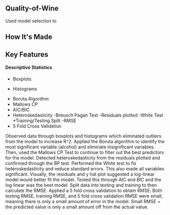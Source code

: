 ## Quality-of-Wine
Used model selection to


## How It's Made
## Key Features
#### Descriptive Statistics
* Boxplots
 - Histograms
* Boruta Algorithm
* Mallows CP
* AIC/BIC
* Heteroskedasticity
  -Breusch Pagan Test
  -Residuals plotted
  -White Test
*Training/Testing Split
  -RMSE
* 5 Fold Cross Validation

Observed data through boxplots and histograms which eliminated outliers from the model to increase R^2.
Applied the Boruta algorithm to identify the most significant variable (alcohol) and eliminate insignificant variables.
Then, used the Mallows CP Test to continue to filter out the best predictors for the model. 
Detected heteroskedasticity from the residuals plotted and confirmed through the BP test.
Performed the White test to fix heteroskedasticity and reduce standard errors. This also made all variables significant.
Visually, the residuals and y hat plot suggested a log-linear model would better fit the model. Tested this through AIC and BIC and the log linear was the best model.
Split data into testing and training to then calculate the RMSE.
Applied a 5 fold cross validation to obtain RMSE. Both testing RMSE, training RMSE, and 5 fold cross validation RMSE were small, meaning there is only a small amount of error in the model.
Small RMSE = the predicted value is only a small amount off from the actual value.

